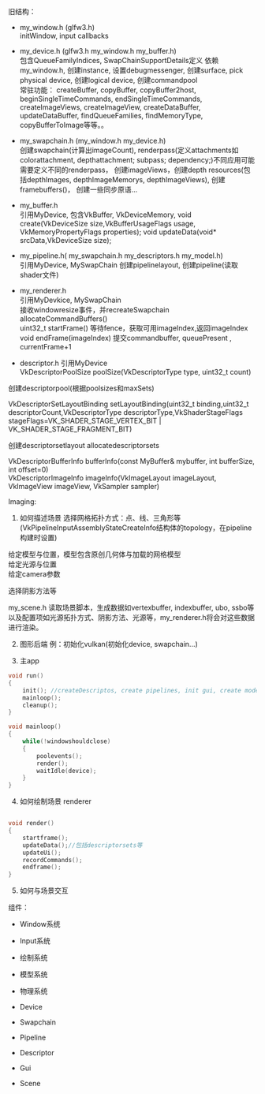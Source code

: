 旧结构：
- my_window.h (glfw3.h)  
initWindow, input callbacks

- my_device.h (glfw3.h my_window.h my_buffer.h)  
包含QueueFamilyIndices, SwapChainSupportDetails定义
依赖my_window.h, 创建instance, 设置debugmessenger, 创建surface, pick physical device, 创建logical device, 创建commandpool  
常驻功能：  createBuffer, copyBuffer, copyBuffer2host, beginSingleTimeCommands, endSingleTimeCommands, createImageViews, createImageView, createDataBuffer, updateDataBuffer, findQueueFamilies, findMemoryType, copyBufferToImage等等。。

- my_swapchain.h (my_window.h my_device.h)  
创建swapchain(计算出imageCount), renderpass(定义attachments如colorattachment, depthattachment; subpass; dependency;)不同应用可能需要定义不同的renderpass， 创建imageViews，创建depth resources(包括depthImages, depthImageMemorys, depthImageViews), 创建framebuffers()， 创建一些同步原语...

- my_buffer.h  
引用MyDevice, 包含VkBuffer, VkDeviceMemory,     void create(VkDeviceSize size,VkBufferUsageFlags usage, VkMemoryPropertyFlags properties);
void updateData(void* srcData,VkDeviceSize size);

- my_pipeline.h( my_swapchain.h my_descriptors.h my_model.h)  
引用MyDevice, MySwapChain
创建pipelinelayout, 创建pipeline(读取shader文件)

- my_renderer.h  
引用MyDevkice, MySwapChain  
接收windowresize事件，并recreateSwapchain  
allocateCommandBuffers()  
uint32_t startFrame() 等待fence，获取可用imageIndex,返回imageIndex  
void endFrame(imageIndex) 提交commandbuffer, queuePresent , currentFrame+1  

- descriptor.h
引用MyDevice  
VkDescriptorPoolSize poolSize(VkDescriptorType type, uint32_t count)  

创建descriptorpool(根据poolsizes和maxSets)  

VkDescriptorSetLayoutBinding setLayoutBinding(uint32_t binding,uint32_t descriptorCount,VkDescriptorType descriptorType,VkShaderStageFlags stageFlags=VK_SHADER_STAGE_VERTEX_BIT | VK_SHADER_STAGE_FRAGMENT_BIT)  

创建descriptorsetlayout  allocatedescriptorsets  

VkDescriptorBufferInfo bufferInfo(const MyBuffer& mybuffer, int bufferSize, int offset=0)  
VkDescriptorImageInfo imageInfo(VkImageLayout imageLayout, VkImageView imageView, VkSampler sampler)  


Imaging:
1. 如何描述场景
选择网格拓扑方式：点、线、三角形等(VkPipelineInputAssemblyStateCreateInfo结构体的topology，在pipeline构建时设置)  

给定模型与位置，模型包含原创几何体与加载的网格模型  
给定光源与位置  
给定camera参数  

选择阴影方法等  

my_scene.h 读取场景脚本，生成数据如vertexbuffer, indexbuffer, ubo, ssbo等以及配置项如光源拓扑方式、阴影方法、光源等，my_renderer.h将会对这些数据进行渲染。

2. 图形后端
例：初始化vulkan(初始化device, swapchain...)

3. 主app

```c++
void run()
{
    init(); //createDescriptos, create pipelines, init gui, create models 等
    mainloop();  
    cleanup();  
}

void mainloop()
{
    while(!windowshouldclose)
    {
        poolevents();
        render();
        waitIdle(device);
    }  
}
```


4. 如何绘制场景 renderer

```c++

void render()
{
    startframe();
    updateData();//包括descriptorsets等  
    updateUi();
    recordCommands();
    endframe();
}

```




5. 如何与场景交互

组件：
- Window系统
- Input系统
- 绘制系统


- 模型系统
- 物理系统
- Device
- Swapchain
- Pipeline
- Descriptor
- Gui
- Scene